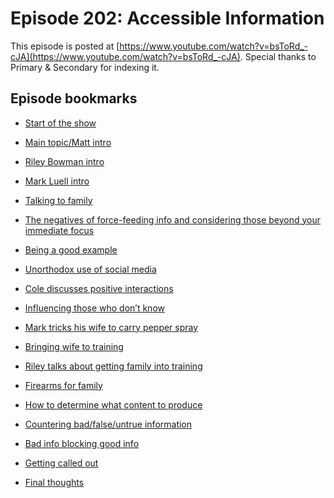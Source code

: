 
Episode 202: Accessible Information
============================================

This episode is posted at [https://www.youtube.com/watch?v=bsToRd_-cJA](https://www.youtube.com/watch?v=bsToRd_-cJA). Special thanks to
Primary & Secondary for indexing it.

Episode bookmarks
---------------------

  * [Start of the show](https://www.youtube.com/watch?v=bsToRd_-cJA&t=28s)

  * [Main topic/Matt intro](https://www.youtube.com/watch?v=bsToRd_-cJA&t=334s)

  * [Riley Bowman intro](https://www.youtube.com/watch?v=bsToRd_-cJA&t=402s)

  * [Mark Luell intro](https://www.youtube.com/watch?v=bsToRd_-cJA&t=475s)

  * [Talking to family](https://www.youtube.com/watch?v=bsToRd_-cJA&t=522s)

  * [The negatives of force-feeding info and considering those beyond your immediate focus](https://www.youtube.com/watch?v=bsToRd_-cJA&t=890s)

  * [Being a good example](https://www.youtube.com/watch?v=bsToRd_-cJA&t=1259s)

  * [Unorthodox use of social media](https://www.youtube.com/watch?v=bsToRd_-cJA&t=1475s)

  * [Cole discusses positive interactions](https://www.youtube.com/watch?v=bsToRd_-cJA&t=1663s)

  * [Influencing those who don’t know](https://www.youtube.com/watch?v=bsToRd_-cJA&t=1788s)

  * [Mark tricks his wife to carry pepper spray](https://www.youtube.com/watch?v=bsToRd_-cJA&t=2022s)

  * [Bringing wife to training](https://www.youtube.com/watch?v=bsToRd_-cJA&t=2162s)

  * [Riley talks about getting family into training](https://www.youtube.com/watch?v=bsToRd_-cJA&t=2292s)

  * [ Firearms for family](https://www.youtube.com/watch?v=bsToRd_-cJA&t=2444s)

  * [How to determine what content to produce](https://www.youtube.com/watch?v=bsToRd_-cJA&t=2671s)

  * [Countering bad/false/untrue information](https://www.youtube.com/watch?v=bsToRd_-cJA&t=3084s)

  * [Bad info blocking good info](https://www.youtube.com/watch?v=bsToRd_-cJA&t=3436s)

  * [Getting called out](https://www.youtube.com/watch?v=bsToRd_-cJA&t=4056s)

  * [Final thoughts](https://www.youtube.com/watch?v=bsToRd_-cJA&t=4422s)

